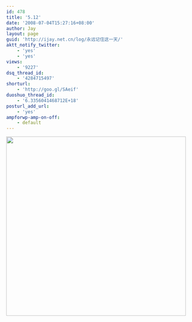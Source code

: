 ```yaml
---
id: 478
title: '5.12'
date: '2008-07-04T15:27:16+08:00'
author: Jay
layout: page
guid: 'http://ijay.net.cn/log/永远记住这一天/'
aktt_notify_twitter:
    - 'yes'
    - 'yes'
views:
    - '9227'
dsq_thread_id:
    - '4284715497'
shorturl:
    - 'http://goo.gl/SAeif'
duoshuo_thread_id:
    - '6.3356041468712E+18'
posturl_add_url:
    - 'yes'
ampforwp-amp-on-off:
    - default
---
```


<a href="http://www.jayxu.com/log/wp-content/uploads/2008/07/engadget-5-12.jpg"><img class="size-full wp-image-382" title="engadget-5-12" src="http://www.jayxu.com/log/wp-content/uploads/2008/07/engadget-5-12.jpg" alt="" width="480" height="480" /></a>